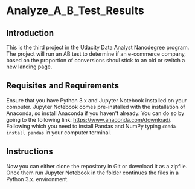 # Analyze_A_B_Test_Results
## Introduction
This is the third project in the Udacity Data Analyst Nanodegree program. The project will run an AB test to determine if an e-commerce company, based on the proportion of conversions shoul stick to an old or switch a new landing page. 

## Requisites and Requirements
Ensure that you have Python 3.x and Jupyter Notebook installed on your computer. Jupyter Notebook comes pre-installed with the installation of Anaconda, so install Anaconda if you haven't already. You can do so by going to the following link: https://www.anaconda.com/download/. Following which you need to install Pandas and NumPy typing `conda install pandas` in your computer terminal.

## Instructions
Now you can either clone the repository in Git or download it as a zipfile. Once them run Jupyter Notebook in the folder continues the files in a Python 3.x. environment.
